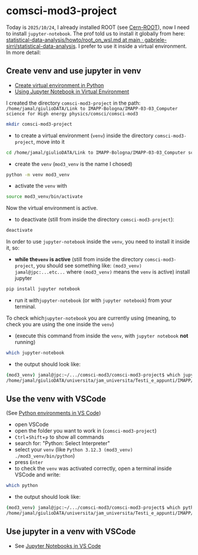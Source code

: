 # comsci-mod3-project

Today is `2025/10/24`, I already installed ROOT (see [Cern-ROOT](https://github.com/giuliogiamello/Cern-ROOT)), now I need to install `jupyter-notebook`.
The prof told us to install it globally from here: [statistical-data-analysis/howto/root_on_wsl.md at main · gabriele-sirri/statistical-data-analysis](https://github.com/gabriele-sirri/statistical-data-analysis/blob/main/howto/root_on_wsl.md).
I prefer to use it inside a virtual environment.
In more detail:

## Create venv and use jupyter in venv

- [Create virtual environment in Python](https://www.geeksforgeeks.org/create-virtual-environment-using-venv-python/)
- [Using Jupyter Notebook in Virtual Environment](https://www.geeksforgeeks.org/using-jupyter-notebook-in-virtual-environment/)

I created the directory `comsci-mod3-project` in the path: `/home/jamal/giulioDATA/Link to IMAPP-Bologna/IMAPP-03-03_Computer science for High energy physics/comsci/comsci-mod3`

```bash
mkdir comsci-mod3-project
```

- to create a virtual environment (`venv`) inside the directory `comsci-mod3-project`, move into it

```bash
cd /home/jamal/giulioDATA/Link to IMAPP-Bologna/IMAPP-03-03_Computer science for High energy physics/comsci/comsci-mod3comsci-mod3-project
```

- create the `venv` (`mod3_venv` is the name I chosed)

```bash
python -m venv mod3_venv
```

- activate the `venv` with

```bash
source mod3_venv/bin/activate
```

Now the virtual environment is active. 

- to deactivate (still from inside the directory `comsci-mod3-project`):

```bash
deactivate
```

In order to use `jupyter-notebook` inside the `venv`, you need to install it inside it, so:

- **while the`venv` is active** (still from inside the directory `comsci-mod3-project`, you should see something like: `(mod3_venv) jamal@jpc:...etc...` where `(mod3_venv)` means the `venv` is active) install jupyter

```bash
pip install jupyter notebook
```

- run it with`jupyter-notebook` (or with `jupyter notebook`) from your terminal.

To check which`jupyter-notebook` you are currently using (meaning, to check you are using the one inside the `venv`)

- (execute this command from inside the `venv`, with `jupyter notebook` **not** running)

```bash
which jupyter-notebook
```

- the output should look like:

```bash
(mod3_venv) jamal@jpc:~/.../comsci-mod3/comsci-mod3-project$ which jupyter-notebook
/home/jamal/giulioDATA/universita/jam_universita/Testi_e_appunti/IMAPP/IMAPP-Bologna/IMAPP-03-03_Computer science for High energy physics/comsci/comsci-mod3/comsci-mod3-project/mod3_venv/bin/jupyter-notebook
```

## Use the venv with VSCode

(See [Python environments in VS Code](https://code.visualstudio.com/docs/python/environments))

- open VSCode
- open the folder you want to work in (`comsci-mod3-project`)
- `Ctrl`+`Shift`+`p` to show all commands
- search for: "Python: Select Interpreter"
- select your `venv` (like `Python 3.12.3 (mod3_venv) ./mod3_venv/bin/python`)
- press `Enter`
- to check the `venv` was activated correctly, open a terminal inside VSCode and write:

```bash
which python
```

- the output should look like:

```bash
(mod3_venv) jamal@jpc:~/.../comsci-mod3/comsci-mod3-project$ which python
/home/jamal/giulioDATA/universita/jam_universita/Testi_e_appunti/IMAPP/IMAPP-Bologna/IMAPP-03-03_Computer science for High energy physics/comsci/comsci-mod3/comsci-mod3-project/mod3_venv/bin/python
```

## Use jupyter in a venv with VSCode

- See [Jupyter Notebooks in VS Code](https://code.visualstudio.com/docs/datascience/jupyter-notebooks)
